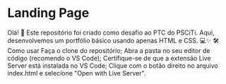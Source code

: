 # Landing Page
Olá! 👋
Este repositório foi criado como desafio ao PTC do PSCiTi. Aqui, desenvolvemos um portfólio básico usando apenas HTML e CSS. 💻✨
🛠️ Como usar
Faça o clone do repositório;
Abra a pasta no seu editor de código (recomendo o VS Code);
Certifique-se de que a extensão Live Server está instalada no VS Code;
Clique com o botão direito no arquivo index.html e selecione "Open with Live Server".
